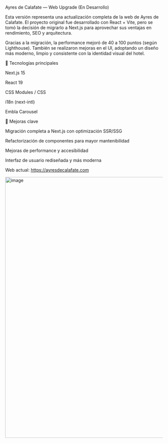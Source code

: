 Ayres de Calafate — Web Upgrade (En Desarrollo)

Esta versión representa una actualización completa de la web de Ayres de Calafate.
El proyecto original fue desarrollado con React + Vite, pero se tomó la decisión de migrarlo a Next.js para aprovechar sus ventajas en rendimiento, SEO y arquitectura.

Gracias a la migración, la performance mejoró de 40 a 100 puntos (según Lighthouse).
También se realizaron mejoras en el UI, adoptando un diseño más moderno, limpio y consistente con la identidad visual del hotel.

🔧 Tecnologías principales

Next.js 15

React 19

CSS Modules / CSS

i18n (next-intl)

Embla Carousel

🚀 Mejoras clave

Migración completa a Next.js con optimización SSR/SSG

Refactorización de componentes para mayor mantenibilidad

Mejoras de performance y accesibilidad

Interfaz de usuario rediseñada y más moderna

Web actual: https://ayresdecalafate.com

<img width="1879" height="832" alt="image" src="https://github.com/user-attachments/assets/2d4b4100-3169-4858-b21d-f721c1bcc07b" />

